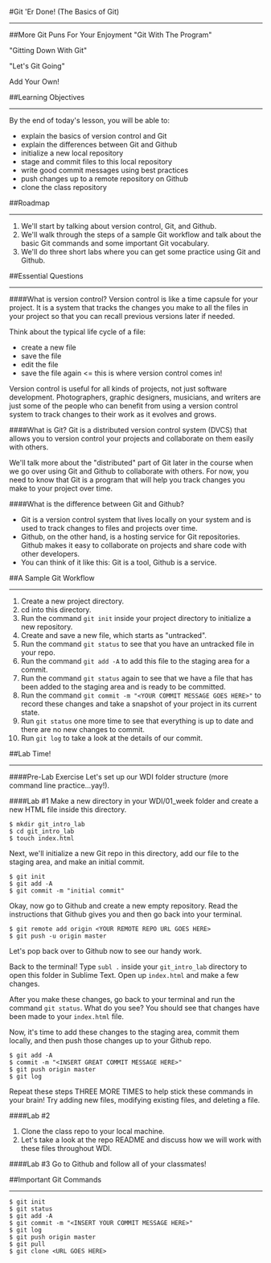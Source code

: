 #Git 'Er Done! (The Basics of Git)
***
##More Git Puns For Your Enjoyment
"Git With The Program"

"Gitting Down With Git"

"Let's Git Going"

Add Your Own!

##Learning Objectives
***
By the end of today's lesson, you will be able to:

* explain the basics of version control and Git
* explain the differences between Git and Github
* initialize a new local repository
* stage and commit files to this local repository
* write good commit messages using best practices
* push changes up to a remote repository on Github
* clone the class repository

##Roadmap
***
1. We'll start by talking about version control, Git, and Github.
2. We'll walk through the steps of a sample Git workflow and talk about the basic Git commands and some important Git vocabulary.
3. We'll do three short labs where you can get some practice using Git and Github.

##Essential Questions
***
####What is version control?
Version control is like a time capsule for your project.  It is a system that tracks the changes you make to all the files in your project so that you can recall previous versions later if needed.

Think about the typical life cycle of a file:

* create a new file
* save the file
* edit the file
* save the file again <= this is where version control comes in!

Version control is useful for all kinds of projects, not just software development.  Photographers, graphic designers, musicians, and writers are just some of the people who can benefit from using a version control system to track changes to their work as it evolves and grows.

####What is Git?
Git is a distributed version control system (DVCS) that allows you to version control your projects and collaborate on them easily with others.  

We'll talk more about the "distributed" part of Git later in the course when we go over using Git and Github to collaborate with others.  For now, you need to know that Git is a program that will help you track changes you make to your project over time.

####What is the difference between Git and Github?
* Git is a version control system that lives locally on your system and is used to track changes to files and projects over time.  
* Github, on the other hand, is a hosting service for Git repositories.  Github makes it easy to collaborate on projects and share code with other developers.
* You can think of it like this:  Git is a tool, Github is a service.
 
##A Sample Git Workflow
***
1. Create a new project directory.
2. cd into this directory.
3. Run the command `git init` inside your project directory to initialize a new repository.
4. Create and save a new file, which starts as "untracked".
5. Run the command `git status` to see that you have an untracked file in your repo.
6. Run the command `git add -A` to add this file to the staging area for a commit.
7. Run the command `git status` again to see that we have a file that has been added to the staging area and is ready to be committed.
7. Run the command `git commit -m "<YOUR COMMIT MESSAGE GOES HERE>"` to record these changes and take a snapshot of your project in its current state.
8. Run `git status` one more time to see that everything is up to date and there are no new changes to commit.
9. Run `git log` to take a look at the details of our commit.

##Lab Time!
***
####Pre-Lab Exercise
Let's set up our WDI folder structure (more command line practice...yay!).

####Lab #1
Make a new directory in your WDI/01_week folder and create a new HTML file inside this directory.
	
	$ mkdir git_intro_lab
	$ cd git_intro_lab
	$ touch index.html

Next, we'll initialize a new Git repo in this directory, add our file to the staging area, and make an initial commit.

	$ git init
	$ git add -A
	$ git commit -m "initial commit"

Okay, now go to Github and create a new empty repository.  Read the instructions that Github gives you and then go back into your terminal. 

	$ git remote add origin <YOUR REMOTE REPO URL GOES HERE>
	$ git push -u origin master

Let's pop back over to Github now to see our handy work.

Back to the terminal!  Type `subl .` inside your `git_intro_lab` directory to open this folder in Sublime Text.  Open up `index.html` and make a few changes.

After you make these changes, go back to your terminal and run the command `git status`.  What do you see?  You should see that changes have been made to your `index.html` file. 

Now, it's time to add these changes to the staging area, commit them locally, and then push those changes up to your Github repo.

	$ git add -A
	$ commit -m "<INSERT GREAT COMMIT MESSAGE HERE>"
	$ git push origin master
	$ git log

Repeat these steps THREE MORE TIMES to help stick these commands in your brain!  Try adding new files, modifying existing files, and deleting a file.

####Lab #2
1. Clone the class repo to your local machine.
2. Let's take a look at the repo README and discuss how we will work with these files throughout WDI.

####Lab #3
Go to Github and follow all of your classmates!

##Important Git Commands
***
	$ git init
	$ git status
	$ git add -A
	$ git commit -m "<INSERT YOUR COMMIT MESSAGE HERE>"
	$ git log
	$ git push origin master
	$ git pull
	$ git clone <URL GOES HERE>


